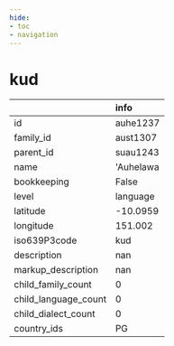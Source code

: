 ```yaml
---
hide:
- toc
- navigation
---
```

# kud
|                      | info      |
|:---------------------|:----------|
| id                   | auhe1237  |
| family_id            | aust1307  |
| parent_id            | suau1243  |
| name                 | 'Auhelawa |
| bookkeeping          | False     |
| level                | language  |
| latitude             | -10.0959  |
| longitude            | 151.002   |
| iso639P3code         | kud       |
| description          | nan       |
| markup_description   | nan       |
| child_family_count   | 0         |
| child_language_count | 0         |
| child_dialect_count  | 0         |
| country_ids          | PG        |